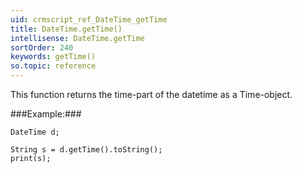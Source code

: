 ```yaml
---
uid: crmscript_ref_DateTime_getTime
title: DateTime.getTime()
intellisense: DateTime.getTime
sortOrder: 240
keywords: getTime()
so.topic: reference
---
```


This function returns the time-part of the datetime as a Time-object.




###Example:###
    
    DateTime d;
    
    String s = d.getTime().toString();
    print(s);


